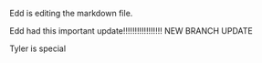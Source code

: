 Edd is editing the markdown file.


Edd had this important update!!!!!!!!!!!!!!!!! NEW BRANCH UPDATE



Tyler is special

